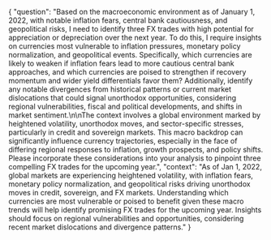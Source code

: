 {
  "question": "Based on the macroeconomic environment as of January 1, 2022, with notable inflation fears, central bank cautiousness, and geopolitical risks, I need to identify three FX trades with high potential for appreciation or depreciation over the next year. To do this, I require insights on currencies most vulnerable to inflation pressures, monetary policy normalization, and geopolitical events. Specifically, which currencies are likely to weaken if inflation fears lead to more cautious central bank approaches, and which currencies are poised to strengthen if recovery momentum and wider yield differentials favor them? Additionally, identify any notable divergences from historical patterns or current market dislocations that could signal unorthodox opportunities, considering regional vulnerabilities, fiscal and political developments, and shifts in market sentiment.\n\nThe context involves a global environment marked by heightened volatility, unorthodox moves, and sector-specific stresses, particularly in credit and sovereign markets. This macro backdrop can significantly influence currency trajectories, especially in the face of differing regional responses to inflation, growth prospects, and policy shifts. Please incorporate these considerations into your analysis to pinpoint three compelling FX trades for the upcoming year.",
  "context": "As of Jan 1, 2022, global markets are experiencing heightened volatility, with inflation fears, monetary policy normalization, and geopolitical risks driving unorthodox moves in credit, sovereign, and FX markets. Understanding which currencies are most vulnerable or poised to benefit given these macro trends will help identify promising FX trades for the upcoming year. Insights should focus on regional vulnerabilities and opportunities, considering recent market dislocations and divergence patterns."
}